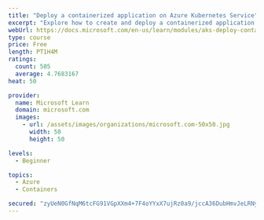```yaml
---
title: "Deploy a containerized application on Azure Kubernetes Service"
excerpt: "Explore how to create and deploy a containerized application by using Azure Kubernetes Service declarative manifest files."
webUrl: https://docs.microsoft.com/en-us/learn/modules/aks-deploy-container-app/
type: course
price: Free
length: PT1H4M
ratings:
  count: 505
  average: 4.7683167
heat: 50

provider:
  name: Microsoft Learn
  domain: microsoft.com
  images:
    - url: /assets/images/organizations/microsoft.com-50x50.jpg
      width: 50
      height: 50

levels:
  - Beginner

topics:
  - Azure
  - Containers

secured: "zyUeN0GfNqM6tcFG91VGpXXm4+7F4oYYxX7ujRz0a9/jccA36DubHmvJeLRNygZInU2wAzJa/sd6ZXoiGRmU2wD+mfyx+qxo4A1q77twSX20GGPXoUg+/S8ks41OpmlDopj3jVFViuLVzSgE5kVSMf0+gsuyIuOZsZ9goBI0cs0DCbwo8uhqf2+TX6BSas7wUC3CtFXCCxzJcNhrFWuA4cQ6QPm0mZqtWmDxELVY8fuN6C9YRku3E8uhaXnFjqvzEfX4YrAHZoa+yOLLUHiy19sE1UHA/0FqFIn6z0Bfsh5+pP3o5uAK1E/fnVxl0gd/xpTZUcJ31eIKhOjfxOwfBhaBhMejmroXEkL+5WqTNxZ2ePMRZ12qTzZrMzpLBlMzSTUmnsXU12yP7mON1c6fNF3MlRyoa4m5NMBt/OD+uMM=;jKLTz/jmZw9kSFpDJ05vHg=="
---
```



